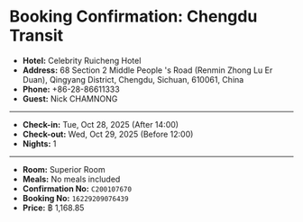 # Booking Confirmation: Chengdu Transit

- **Hotel:** Celebrity Ruicheng Hotel
- **Address:** 68 Section 2 Middle People 's Road (Renmin Zhong Lu Er Duan), Qingyang District, Chengdu, Sichuan, 610061, China
- **Phone:** +86-28-86611333
- **Guest:** Nick CHAMNONG

---

- **Check-in:** Tue, Oct 28, 2025 (After 14:00)
- **Check-out:** Wed, Oct 29, 2025 (Before 12:00)
- **Nights:** 1

---

- **Room:** Superior Room
- **Meals:** No meals included
- **Confirmation No:** `C200107670`
- **Booking No:** `16229209076439`
- **Price:** ฿ 1,168.85
